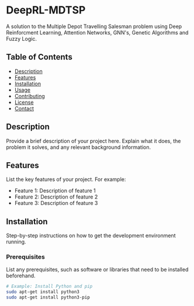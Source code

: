 # DeepRL-MDTSP
A solution to the Multiple Depot Travelling Salesman problem using Deep Reinforcment Learning, Attention Networks, GNN's, Genetic Algorithms and Fuzzy Logic.

## Table of Contents
- [Description](#description)
- [Features](#features)
- [Installation](#installation)
- [Usage](#usage)
- [Contributing](#contributing)
- [License](#license)
- [Contact](#contact)

## Description
Provide a brief description of your project here. Explain what it does, the problem it solves, and any relevant background information.

## Features
List the key features of your project. For example:
- Feature 1: Description of feature 1
- Feature 2: Description of feature 2
- Feature 3: Description of feature 3

## Installation
Step-by-step instructions on how to get the development environment running.

### Prerequisites
List any prerequisites, such as software or libraries that need to be installed beforehand.

```sh
# Example: Install Python and pip
sudo apt-get install python3
sudo apt-get install python3-pip


